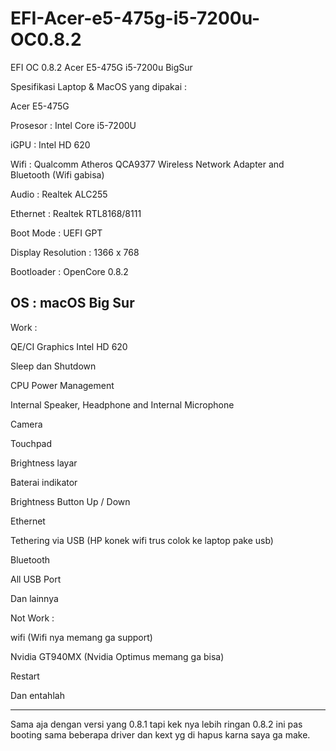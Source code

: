 # EFI-Acer-e5-475g-i5-7200u-OC0.8.2
EFI OC 0.8.2 Acer E5-475G i5-7200u BigSur 



Spesifikasi Laptop & MacOS yang dipakai :

Acer E5-475G

Prosesor : Intel Core i5-7200U

iGPU : Intel HD 620

Wifi : Qualcomm Atheros QCA9377 Wireless Network Adapter and Bluetooth (Wifi gabisa)

Audio : Realtek ALC255

Ethernet : Realtek RTL8168/8111

Boot Mode : UEFI GPT

Display Resolution : 1366 x 768

Bootloader : OpenCore 0.8.2

OS : macOS Big Sur 
---------------------------------------------------------------------


Work :


QE/CI Graphics Intel HD 620

Sleep dan Shutdown

CPU Power Management

Internal Speaker, Headphone and Internal Microphone

Camera

Touchpad

Brightness layar

Baterai indikator

Brightness Button Up / Down

Ethernet

Tethering via USB (HP konek wifi trus colok ke laptop pake usb)

Bluetooth

All USB Port

Dan lainnya


Not Work :

wifi (Wifi nya memang ga support)

Nvidia GT940MX (Nvidia Optimus memang ga bisa)

Restart

Dan entahlah

----------------------------------------------------------------------

Sama aja dengan versi yang 0.8.1 tapi kek nya lebih ringan 0.8.2 ini pas booting sama beberapa driver dan kext yg di hapus karna saya ga make.

